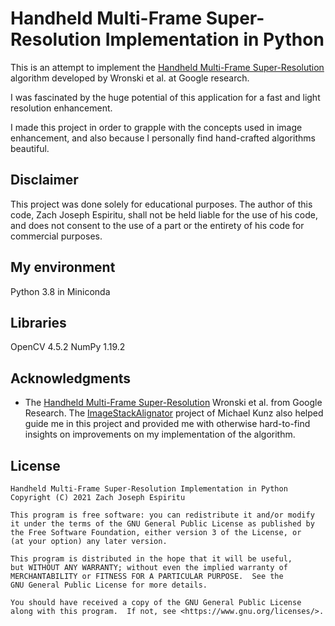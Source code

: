 # Handheld Multi-Frame Super-Resolution Implementation in Python 

This is an attempt to implement the [Handheld Multi-Frame Super-Resolution](https://doi.org/10.1145/3306346.3323024) algorithm developed by Wronski et al. at Google research.

I was fascinated by the huge potential of this application for a fast and light resolution enhancement. 

I made this project in order to grapple with the concepts used in image enhancement, and also because I personally find hand-crafted algorithms beautiful.

## Disclaimer
This project was done solely for educational purposes. The author of this code, Zach Joseph Espiritu, shall not be held liable for the use of his code, and does not consent to the use of a part or the entirety of his code for commercial purposes.

## My environment
Python 3.8 in Miniconda

## Libraries
OpenCV 4.5.2
NumPy 1.19.2

## Acknowledgments
- The [Handheld Multi-Frame Super-Resolution](https://doi.org/10.1145/3306346.3323024) Wronski et al. from Google Research.
The [ImageStackAlignator](https://github.com/kunzmi/ImageStackAlignator) project of Michael Kunz also helped guide me in this project and provided me with otherwise hard-to-find insights on improvements on my implementation of the algorithm.

## License
    Handheld Multi-Frame Super-Resolution Implementation in Python 
    Copyright (C) 2021 Zach Joseph Espiritu

    This program is free software: you can redistribute it and/or modify
    it under the terms of the GNU General Public License as published by
    the Free Software Foundation, either version 3 of the License, or
    (at your option) any later version.

    This program is distributed in the hope that it will be useful,
    but WITHOUT ANY WARRANTY; without even the implied warranty of
    MERCHANTABILITY or FITNESS FOR A PARTICULAR PURPOSE.  See the
    GNU General Public License for more details.

    You should have received a copy of the GNU General Public License
    along with this program.  If not, see <https://www.gnu.org/licenses/>.